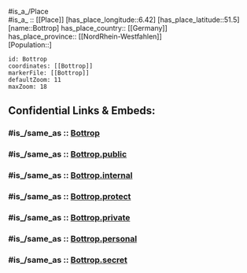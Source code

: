 ﻿---
confidential: public
isDeleted: false
location:
- 51.5
- 6.42
mapmarker: city
mapzoom:
- 7
- 12
SpocWebEntityId: 29294
tags:
- geo/City
type: City
---

#is_a_/Place  
#is_a_ :: [[Place]] 
[has_place_longitude::6.42] 
[has_place_latitude::51.5] 
[name::Bottrop] 
has_place_country:: [[Germany]]  
has_place_province:: [[NordRhein-Westfahlen]]  
[Population::] 



```leaflet
id: Bottrop
coordinates: [[Bottrop]] 
markerFile: [[Bottrop]] 
defaultZoom: 11 
maxZoom: 18
```


## Confidential Links & Embeds: 

### #is_/same_as :: [Bottrop](/_Standards/Earth/Continent/Europe/Europe~Central/Germany/Germany~West/Nordrhein-Westfalen/counties~NW/Bottrop.md) 

### #is_/same_as :: [Bottrop.public](/_public/Earth/Continent/Europe/Europe~Central/Germany/Germany~West/Nordrhein-Westfalen/counties~NW/Bottrop.public.md) 

### #is_/same_as :: [Bottrop.internal](/_internal/Earth/Continent/Europe/Europe~Central/Germany/Germany~West/Nordrhein-Westfalen/counties~NW/Bottrop.internal.md) 

### #is_/same_as :: [Bottrop.protect](/_protect/Earth/Continent/Europe/Europe~Central/Germany/Germany~West/Nordrhein-Westfalen/counties~NW/Bottrop.protect.md) 

### #is_/same_as :: [Bottrop.private](/_private/Earth/Continent/Europe/Europe~Central/Germany/Germany~West/Nordrhein-Westfalen/counties~NW/Bottrop.private.md) 

### #is_/same_as :: [Bottrop.personal](/_personal/Earth/Continent/Europe/Europe~Central/Germany/Germany~West/Nordrhein-Westfalen/counties~NW/Bottrop.personal.md) 

### #is_/same_as :: [Bottrop.secret](/_secret/Earth/Continent/Europe/Europe~Central/Germany/Germany~West/Nordrhein-Westfalen/counties~NW/Bottrop.secret.md)

